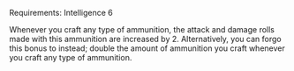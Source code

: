 Requirements: Intelligence 6

Whenever you craft any type of ammunition, the attack and damage rolls made with this ammunition are increased by 2. Alternatively, you can forgo this bonus to instead; double the amount of ammunition you craft whenever you craft any type of ammunition.